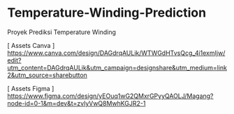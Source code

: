 # Temperature-Winding-Prediction
Proyek Prediksi Temperature Winding


[ Assets Canva ]
https://www.canva.com/design/DAGdrqAULik/WTWGdHTvsQcg_4i1exmIjw/edit?utm_content=DAGdrqAULik&utm_campaign=designshare&utm_medium=link2&utm_source=sharebutton 

[ Assets Figma ]
https://www.figma.com/design/yEOuq1wG2QMxrGPyyQAOLJ/Magang?node-id=0-1&m=dev&t=zvlyVwQ8MwhKGJR2-1 
